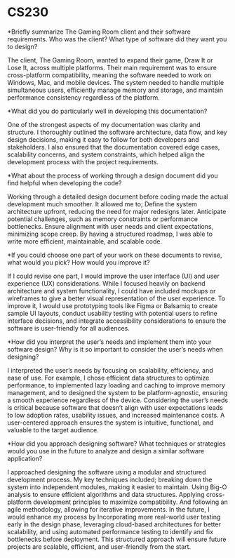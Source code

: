# CS230
*Briefly summarize The Gaming Room client and their software requirements. Who was the client? What type of software did they want you to design?

The client, The Gaming Room, wanted to expand their game, Draw It or Lose It, across multiple platforms. Their main requirement was to ensure cross-platform compatibility, meaning the software needed to work on Windows, Mac, and mobile devices. The system needed to handle multiple simultaneous users, efficiently manage memory and storage, and maintain performance consistency regardless of the platform.

*What did you do particularly well in developing this documentation?

One of the strongest aspects of my documentation was clarity and structure. I thoroughly outlined the software architecture, data flow, and key design decisions, making it easy to follow for both developers and stakeholders. I also ensured that the documentation covered edge cases, scalability concerns, and system constraints, which helped align the development process with the project requirements.

*What about the process of working through a design document did you find helpful when developing the code?

Working through a detailed design document before coding made the actual development much smoother. It allowed me to; Define the system architecture upfront, reducing the need for major redesigns later. Anticipate potential challenges, such as memory constraints or performance bottlenecks. Ensure alignment with user needs and client expectations, minimizing scope creep. By having a structured roadmap, I was able to write more efficient, maintainable, and scalable code.

*If you could choose one part of your work on these documents to revise, what would you pick? How would you improve it?

If I could revise one part, I would improve the user interface (UI) and user experience (UX) considerations. While I focused heavily on backend architecture and system functionality, I could have included mockups or wireframes to give a better visual representation of the user experience. To improve it, I would use prototyping tools like Figma or Balsamiq to create sample UI layouts, conduct usability testing with potential users to refine interface decisions, and integrate accessibility considerations to ensure the software is user-friendly for all audiences.

*How did you interpret the user’s needs and implement them into your software design? Why is it so important to consider the user’s needs when designing?

I interpreted the user’s needs by focusing on scalability, efficiency, and ease of use. For example, I chose efficient data structures to optimize performance, to implemented lazy loading and caching to improve memory management, and to designed the system to be platform-agnostic, ensuring a smooth experience regardless of the device. Considering the user’s needs is critical because software that doesn’t align with user expectations leads to low adoption rates, usability issues, and increased maintenance costs. A user-centered approach ensures the system is intuitive, functional, and valuable to the target audience.

*How did you approach designing software? What techniques or strategies would you use in the future to analyze and design a similar software application?

I approached designing the software using a modular and structured development process. My key techniques included; breaking down the system into independent modules, making it easier to maintain. Using Big-O analysis to ensure efficient algorithms and data structures. Applying cross-platform development principles to maximize compatibility. And following an agile methodology, allowing for iterative improvements. In the future, I would enhance my process by Incorporating more real-world user testing early in the design phase, leveraging cloud-based architectures for better scalability, and using automated performance testing to identify and fix bottlenecks before deployment. This structured approach will ensure future projects are scalable, efficient, and user-friendly from the start.
